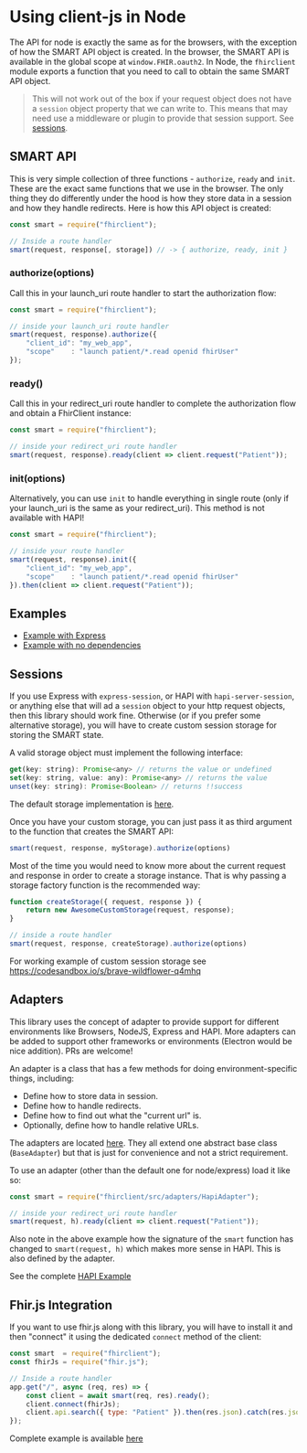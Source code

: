 # Using client-js in Node

The API for node is exactly the same as for the browsers, with the exception of
how the SMART API object is created. In the browser, the SMART API is available
in the global scope at `window.FHIR.oauth2`. In Node, the `fhirclient` module
exports a function that you need to call to obtain the same SMART API object.

> This will not work out of the box if your request object does not have a `session` object property that we can write to. This means that may need use a middleware or plugin to provide that session support. See [sessions](#sessions).

## SMART API
This is very simple collection of three functions - `authorize`, `ready` and `init`.
These are the exact same functions that we use in the browser. The only thing they
do differently under the hood is how they store data in a session and how they
handle redirects. Here is how this API object is created:

```js
const smart = require("fhirclient");

// Inside a route handler
smart(request, response[, storage]) // -> { authorize, ready, init }
```

### authorize(options)
Call this in your launch_uri route handler to start the authorization flow:
```js
const smart = require("fhirclient");

// inside your launch_uri route handler
smart(request, response).authorize({
    "client_id": "my_web_app",
    "scope"    : "launch patient/*.read openid fhirUser"
});
```

### ready()
Call this in your redirect_uri route handler to complete the authorization flow
and obtain a FhirClient instance:
```js
const smart = require("fhirclient");

// inside your redirect_uri route handler
smart(request, response).ready(client => client.request("Patient"));
```

### init(options)
Alternatively, you can use `init` to handle everything in single route (only if
your launch_uri is the same as your redirect_uri). This method is not available
with HAPI!
```js
const smart = require("fhirclient");

// inside your route handler
smart(request, response).init({
    "client_id": "my_web_app",
    "scope"    : "launch patient/*.read openid fhirUser"
}).then(client => client.request("Patient"));
```

## Examples
- [Example with Express](https://codesandbox.io/s/jovial-dew-c0che)
- [Example with no dependencies](https://codesandbox.io/s/brave-wildflower-q4mhq)


## Sessions
If you use Express with `express-session`, or HAPI with `hapi-server-session`,
or anything else that will ad a `session` object to your http request objects,
then this library should work fine. Otherwise (or if you prefer some alternative
storage), you will have to create custom session storage for storing the SMART
state.

A valid storage object must implement the following interface:
```js
get(key: string): Promise<any> // returns the value or undefined
set(key: string, value: any): Promise<any> // returns the value
unset(key: string): Promise<Boolean> // returns !!success
```

The default storage implementation is [here](https://github.com/smart-on-fhir/client-js/tree/master/src/storage/ServerStorage.js).

Once you have your custom storage, you can just pass it as third argument to the
function that creates the SMART API:
```js
smart(request, response, myStorage).authorize(options)
```

Most of the time you would need to know more about the current request and
response in order to create a storage instance. That is why passing a storage
factory function is the recommended way:
```js
function createStorage({ request, response }) {
    return new AwesomeCustomStorage(request, response);
}

// inside a route handler
smart(request, response, createStorage).authorize(options)
```

For working example of custom session storage see https://codesandbox.io/s/brave-wildflower-q4mhq


## Adapters
This library uses the concept of adapter to provide support for different environments
like Browsers, NodeJS, Express and HAPI. More adapters can be added to support other
frameworks or environments (Electron would be nice addition). PRs are welcome!

An adapter is a class that has a few methods for doing environment-specific things, including:
- Define how to store data in session.
- Define how to handle redirects.
- Define how to find out what the "current url" is.
- Optionally, define how to handle relative URLs.

The adapters are located [here](https://github.com/smart-on-fhir/client-js/tree/master/src/adapters). They all extend one abstract base class (`BaseAdapter`) but that is just for convenience and not a strict requirement.

To use an adapter (other than the default one for node/express) load it like so:
```js
const smart = require("fhirclient/src/adapters/HapiAdapter");

// inside your redirect_uri route handler
smart(request, h).ready(client => client.request("Patient"));
```
Also note in the above example how the signature of the `smart` function has changed
to `smart(request, h)` which makes more sense in HAPI. This is also defined by the adapter.

See the complete [HAPI Example](https://codesandbox.io/s/fhir-client-hapi-myq5q)

## Fhir.js Integration
If you want to use fhir.js along with this library, you will have to install it
and then "connect" it using the dedicated `connect` method of the client:
```js
const smart  = require("fhirclient");
const fhirJs = require("fhir.js");

// Inside a route handler
app.get("/", async (req, res) => {
    const client = await smart(req, res).ready();
    client.connect(fhirJs);
    client.api.search({ type: "Patient" }).then(res.json).catch(res.json);
});
```

Complete example is available [here](https://codesandbox.io/s/fhir-client-express-and-fhirjs-4t1mp)

